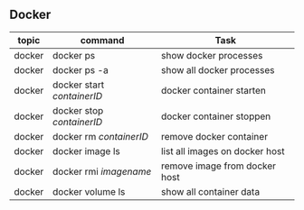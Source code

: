 ## Docker

| topic | command                    | Task                           |
| --- | -------------------------- | ------------------------------ |
| docker | docker ps                  | show docker processes          |
| docker | docker ps -a               | show all docker processes      |
| docker | docker start _containerID_ | docker container starten       |
| docker | docker stop _containerID_  | docker container stoppen       |
| docker | docker rm _containerID_    | remove docker container        |
| docker | docker image ls            | list all images on docker host |
| docker | docker rmi _imagename_     | remove image from docker host  |
| docker | docker volume ls           | show all container data        |
